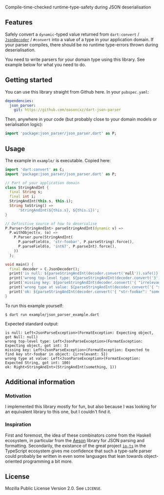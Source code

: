 <!-- 
This README describes the package. If you publish this package to pub.dev,
this README's contents appear on the landing page for your package.

For information about how to write a good package README, see the guide for
[writing package pages](https://dart.dev/guides/libraries/writing-package-pages). 

For general information about developing packages, see the Dart guide for
[creating packages](https://dart.dev/guides/libraries/create-library-packages)
and the Flutter guide for
[developing packages and plugins](https://flutter.dev/developing-packages). 
-->

Compile-time-checked runtime-type-safety during JSON deserialisation

## Features

Safely convert a `dynamic`-typed value returned from `dart:convert` /
[`JsonDecoder`](https://api.dart.dev/stable/2.16.2/dart-convert/JsonDecoder-class.html)
/ `#convert` into a value of a type in your application domain. If your parser
compiles, there should be no runtime type-errors thrown during
deserialisation.

You need to write parsers for your domain type using this library. See example
below for what you need to do.

## Getting started

You can use this library straight from Github here. In your `pubspec.yaml`:

```yaml
dependencies:
  json_parser:
    git: https://github.com/easoncxz/dart-json-parser
```

Then, anywhere in your code (but probably close to your domain models or
serialisation logic):

```dart
import 'package:json_parser/json_parser.dart' as P;
```

## Usage

The example in `example/` is executable. Copied here:

```dart
import 'dart:convert' as C;
import 'package:json_parser/json_parser.dart' as P;

// Part of your application domain
class StringAndInt {
  final String s;
  final int i;
  StringAndInt(this.s, this.i);
  String toString() =>
      'StringAndInt(${this.s}, ${this.i})';
}

// Definitive source of how to deserialise
P.Parser<StringAndInt> parseStringAndInt(dynamic v) =>
  P.withObject(v, (o) =>
    P.Parser.pure(StringAndInt(
      P.parseField(o, 'str-foobar', P.parseString).force(),
      P.parseField(o, 'int67', P.parseInt).force(),
    ))
  );

void main() {
  final decoder = C.JsonDecoder();
  print('is null: ${parseStringAndInt(decoder.convert('null')).safe()}');
  print('wrong top-level type: ${parseStringAndInt(decoder.convert('3')).safe()}');
  print('missing key: ${parseStringAndInt(decoder.convert('{ "irrelevant": 5 }')).safe()}');
  print('wrong type at value: ${parseStringAndInt(decoder.convert('{ "str-foobar": 100 }')).safe()}');
  print('ok: ${parseStringAndInt(decoder.convert('{ "str-foobar": "something", "int67": 1 }')).safe()}');
}
```

To run this example yourself:

```
$ dart run example/json_parser_example.dart
```

Expected standard output:

```
is null: Left<JsonParseException>(FormatException: Expecting object, got Null: null)
wrong top-level type: Left<JsonParseException>(FormatException: Expecting object, got int: 3)
missing key: Left<JsonParseException>(FormatException: Expected to find key str-foobar in object: {irrelevant: 5})
wrong type at value: Left<JsonParseException>(FormatException: Expected String, got int: 100)
ok: Right<StringAndInt>(StringAndInt(something, 1))
```

## Additional information

### Motivation

I implemented this library mostly for fun, but also because I was looking for
an equivalent library to this one, but I couldn't find it.

### Inspiration

First and foremost, the idea of these combinators come from the Haskell
ecosystem, in particular from the [Aeson][aeson] library for JSON parsing and
formatting. Secondarily, the existance of the great project [`io-ts`][io-ts] in
the TypeScript ecosystem gives me confidence that such a type-safe parser could
probably be written in even some languages that lean towards object-oriented
programming a bit more.

## License

Mozilla Public License Version 2.0. See `LICENSE`.

[aeson]: https://hackage.haskell.org/package/aeson
[io-ts]: https://github.com/gcanti/io-ts
